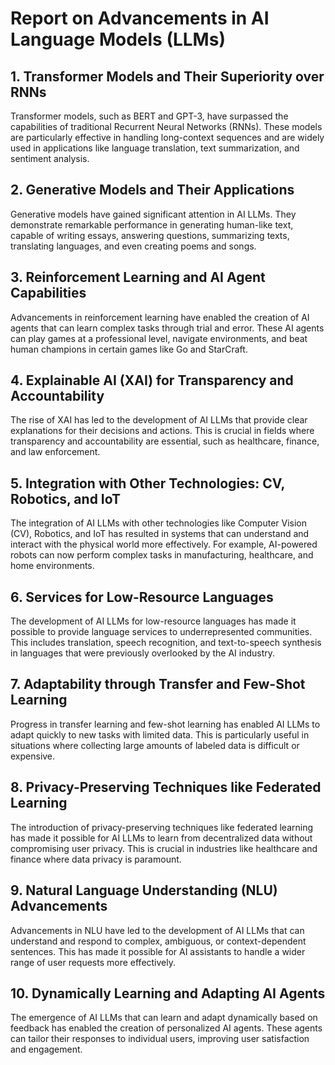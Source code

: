 # Report on Advancements in AI Language Models (LLMs)

## 1. Transformer Models and Their Superiority over RNNs
Transformer models, such as BERT and GPT-3, have surpassed the capabilities of traditional Recurrent Neural Networks (RNNs). These models are particularly effective in handling long-context sequences and are widely used in applications like language translation, text summarization, and sentiment analysis.

## 2. Generative Models and Their Applications
Generative models have gained significant attention in AI LLMs. They demonstrate remarkable performance in generating human-like text, capable of writing essays, answering questions, summarizing texts, translating languages, and even creating poems and songs.

## 3. Reinforcement Learning and AI Agent Capabilities
Advancements in reinforcement learning have enabled the creation of AI agents that can learn complex tasks through trial and error. These AI agents can play games at a professional level, navigate environments, and beat human champions in certain games like Go and StarCraft.

## 4. Explainable AI (XAI) for Transparency and Accountability
The rise of XAI has led to the development of AI LLMs that provide clear explanations for their decisions and actions. This is crucial in fields where transparency and accountability are essential, such as healthcare, finance, and law enforcement.

## 5. Integration with Other Technologies: CV, Robotics, and IoT
The integration of AI LLMs with other technologies like Computer Vision (CV), Robotics, and IoT has resulted in systems that can understand and interact with the physical world more effectively. For example, AI-powered robots can now perform complex tasks in manufacturing, healthcare, and home environments.

## 6. Services for Low-Resource Languages
The development of AI LLMs for low-resource languages has made it possible to provide language services to underrepresented communities. This includes translation, speech recognition, and text-to-speech synthesis in languages that were previously overlooked by the AI industry.

## 7. Adaptability through Transfer and Few-Shot Learning
Progress in transfer learning and few-shot learning has enabled AI LLMs to adapt quickly to new tasks with limited data. This is particularly useful in situations where collecting large amounts of labeled data is difficult or expensive.

## 8. Privacy-Preserving Techniques like Federated Learning
The introduction of privacy-preserving techniques like federated learning has made it possible for AI LLMs to learn from decentralized data without compromising user privacy. This is crucial in industries like healthcare and finance where data privacy is paramount.

## 9. Natural Language Understanding (NLU) Advancements
Advancements in NLU have led to the development of AI LLMs that can understand and respond to complex, ambiguous, or context-dependent sentences. This has made it possible for AI assistants to handle a wider range of user requests more effectively.

## 10. Dynamically Learning and Adapting AI Agents
The emergence of AI LLMs that can learn and adapt dynamically based on feedback has enabled the creation of personalized AI agents. These agents can tailor their responses to individual users, improving user satisfaction and engagement.